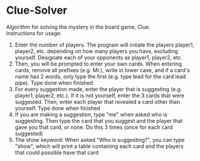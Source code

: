 # Clue-Solver
Algorithm for solving the mystery in the board game, Clue.  
Instructions for usage:  
1. Enter the number of players. The program will create the players player1, player2, etc. depending on how many players you have, excluding yourself. Designate each of your opponents as player1, player2, etc.
1. Then, you will be prompted to enter your own cards. When entering cards, remove all prefixes (e.g. Mr.), write in lower case, and if a card's name has 2 words, only type the first (e.g. type lead for the card lead pipe). Type done when finished
1. For every suggestion made, enter the player that is suggesting (e.g. player1, player2, etc.). If it is not yourself, enter the 3 cards that were suggested. Then, enter each player that revealed a card other than yourself. Type done when finished
1. If you are making a suggestion, type "me" when asked who is suggesting. Then type the card that you suggest and the player that gave you that card, or none. Do this 3 times (once for each card suggested)
1. The show keyword: When asked "Who is suggesting?", you can type "show", which will print a table containing each card and the players that could possible have that card
